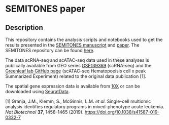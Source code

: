 # SEMITONES paper

## Description

This repository contains the analysis scripts and notebooks used to get the results presented in the [SEMITONES manuscript](https://www.biorxiv.org/content/10.1101/2020.11.17.386664v1.full) and [paper](https://doi.org/10.1093/nar/gkac639). The SEMITONES repository can be found [here](https://github.com/ohlerlab/SEMITONES).

The data scRNA-seq and scATAC-seq data used in these analyses is publically available from GEO series [GSE139369](https://www.ncbi.nlm.nih.gov/geo/query/acc.cgi?acc=GSE139369) (scRNA-seq) and the [Greenleaf lab GitHub page](https://github.com/GreenleafLab/MPAL-Single-Cell-2019) (scATAC-seq Hematopoeisis cell x peak Summarized Experiment) related to the original data publication [1].

The spatial gene expression data is available from [10X](https://support.10xgenomics.com/spatial-gene-expression/datasets) or can be downloaded using [SeuratData](https://github.com/satijalab/seurat-data).

[1] Granja, J.M., Klemm, S., McGinnis, L.M. _et al._ Single-cell multiomic analysis identifies regulatory programs in mixed-phenotype acute leukemia. _Nat Biotechnol_ __37__, 1458-1465 (2019). https://doi.org/10.1038/s41587-019-0332-7
